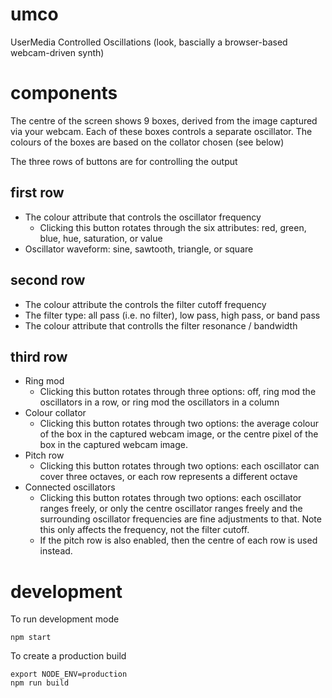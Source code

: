 # umco
UserMedia Controlled Oscillations (look, bascially a browser-based webcam-driven synth)

# components
The centre of the screen shows 9 boxes, derived from the image captured via your webcam. Each of these boxes controls a separate oscillator. The colours of the boxes are based on the collator chosen (see below)

The three rows of buttons are for controlling the output
## first row
* The colour attribute that controls the oscillator frequency
  * Clicking this button rotates through the six attributes: red, green, blue, hue, saturation, or value
* Oscillator waveform: sine, sawtooth, triangle, or square

## second row
* The colour attribute the controls the filter cutoff frequency
* The filter type: all pass (i.e. no filter), low pass, high pass, or band pass
* The colour attribute that controlls the filter resonance / bandwidth

## third row
* Ring mod
  * Clicking this button rotates through three options: off, ring mod the oscillators in a row, or ring mod the oscillators in a column
* Colour collator
  * Clicking this button rotates through two options: the average colour of the box in the captured webcam image, or the centre pixel of the box in the captured webcam image.
* Pitch row
  * Clicking this button rotates through two options: each oscillator can cover three octaves, or each row represents a different octave
* Connected oscillators
  * Clicking this button rotates through two options: each oscillator ranges freely, or only the centre oscillator ranges freely and the surrounding oscillator frequencies are fine adjustments to that. Note this only affects the frequency, not the filter cutoff.
  * If the pitch row is also enabled, then the centre of each row is used instead.

# development
To run development mode
```
npm start
```
To create a production build
```
export NODE_ENV=production
npm run build
```

